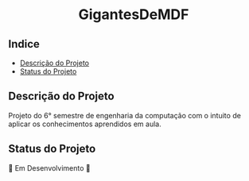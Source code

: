 <h1 align= "center">GigantesDeMDF</h1>

## Indice
- [Descrição do Projeto](#descrição-do-projeto)
- [Status do Projeto](#status-do-projeto)


## Descrição do Projeto
Projeto do 6° semestre de engenharia da computação com o intuito de aplicar os conhecimentos aprendidos em aula.

## Status do Projeto
:construction: Em Desenvolvimento :construction:
